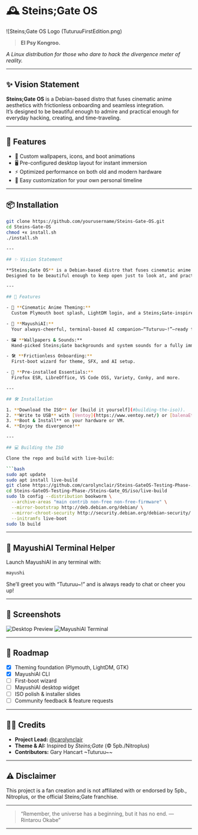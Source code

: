 # 🕰️ Steins;Gate OS 

![Steins;Gate OS Logo (TuturuuFirstEdition.png)

> **El Psy Kongroo.**

_A Linux distribution for those who dare to hack the divergence meter of reality._

---

## ✨ Vision Statement

**Steins;Gate OS** is a Debian-based distro that fuses cinematic anime aesthetics with frictionless onboarding and seamless integration.  
It’s designed to be beautiful enough to admire and practical enough for everyday hacking, creating, and time-traveling.

---

## 🎯 Features
- 🎨 Custom wallpapers, icons, and boot animations
- 🖥️ Pre-configured desktop layout for instant immersion
- ⚡ Optimized performance on both old and modern hardware
- 🔧 Easy customization for your own personal timeline

---

## 📦 Installation
```bash
git clone https://github.com/yourusername/Steins-Gate-OS.git
cd Steins-Gate-OS
chmod +x install.sh
./install.sh

---

## ✨ Vision Statement

**Steins;Gate OS** is a Debian-based distro that fuses cinematic anime aesthetics, frictionless onboarding, and native AI integration.  
Designed to be beautiful enough to keep open just to look at, and practical enough for daily work, automation, and AI-assisted tasks.

---

## 🚀 Features

- 🎨 **Cinematic Anime Theming:**  
  Custom Plymouth boot splash, LightDM login, and a Steins;Gate-inspired dark GTK theme.

- 🤖 **MayushiAI:**  
  Your always-cheerful, terminal-based AI companion—“Tuturuu~!”—ready to help, chat, and brighten your day.

- 🖼️ **Wallpapers & Sounds:**  
  Hand-picked Steins;Gate backgrounds and system sounds for a fully immersive experience.

- 🛠️ **Frictionless Onboarding:**  
  First-boot wizard for theme, SFX, and AI setup.

- 🧰 **Pre-installed Essentials:**  
  Firefox ESR, LibreOffice, VS Code OSS, Variety, Conky, and more.

---

## 🛠️ Installation

1. **Download the ISO** (or [build it yourself](#building-the-iso)).
2. **Write to USB** with [Ventoy](https://www.ventoy.net/) or [balenaEtcher](https://www.balena.io/etcher/).
3. **Boot & Install** on your hardware or VM.
4. **Enjoy the divergence!**

---

## 💻 Building the ISO

Clone the repo and build with live-build:

```bash
sudo apt update
sudo apt install live-build
git clone https://github.com/carolynclair/Steins-GateOS-Testing-Phase-.git
cd Steins-GateOS-Testing-Phase-/Steins-Gate_OS/iso/live-build
sudo lb config --distribution bookworm \
  --archive-areas "main contrib non-free non-free-firmware" \
  --mirror-bootstrap http://deb.debian.org/debian/ \
  --mirror-chroot-security http://security.debian.org/debian-security/ \
  --initramfs live-boot
sudo lb build
```

---

## 🤖 MayushiAI Terminal Helper

Launch MayushiAI in any terminal with:

```bash
mayushi
```

She’ll greet you with “Tuturuu~!” and is always ready to chat or cheer you up!

---

## 📸 Screenshots

![Desktop Preview](assets/wallpapers/your-wallpaper.png)
![MayushiAI Terminal](assets/screenshots/mayushiai-terminal.png)

---

## 🧪 Roadmap

- [x] Theming foundation (Plymouth, LightDM, GTK)
- [x] MayushiAI CLI
- [ ] First-boot wizard
- [ ] MayushiAI desktop widget
- [ ] ISO polish & installer slides
- [ ] Community feedback & feature requests

---

## 🧑‍💻 Credits

- **Project Lead:** [@carolynclair](https://github.com/carolynclair)
- **Theme & AI:** Inspired by *Steins;Gate* (© 5pb./Nitroplus)
- **Contributors:** Gary Hancart ~Tuturuu~~

---

## ⚠️ Disclaimer

This project is a fan creation and is not affiliated with or endorsed by 5pb., Nitroplus, or the official Steins;Gate franchise.

---

> “Remember, the universe has a beginning, but it has no end. —Rintarou Okabe”

---
